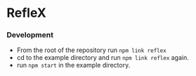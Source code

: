 # RefleX

### Development

- From the root of the repository run `npm link reflex`
- cd to the example directory and run `npm link reflex` again.
- run `npm start` in the example directory. 

